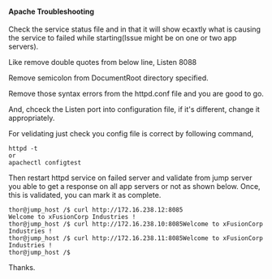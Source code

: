 ####  Apache Troubleshooting 

Check the service status file and in that it will show ecaxtly what is causing the service to failed while starting(Issue might be on one or two app servers).

Like remove double quotes from below line,
    Listen 8088

Remove semicolon from DocumentRoot directory specified.

Remove those syntax errors from the httpd.conf file and you are good to go.

And, chceck the Listen port into configuration file, if it's different, change it appropriately. 

For velidating just check you config file is correct by following command,

    httpd -t
    or
    apachectl configtest

Then restart httpd service on failed server and validate from jump server you able to get a response on all app servers or not as shown below. Once, this is validated, you can mark it as complete.

    thor@jump_host /$ curl http://172.16.238.12:8085
    Welcome to xFusionCorp Industries !
    thor@jump_host /$ curl http://172.16.238.10:8085Welcome to xFusionCorp Industries !
    thor@jump_host /$ curl http://172.16.238.11:8085Welcome to xFusionCorp Industries !
    thor@jump_host /$

Thanks.
